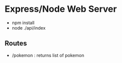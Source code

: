 # Express/Node Web Server

* npm install
* node ./api/index


## Routes

* /pokemon : returns list of pokemon
